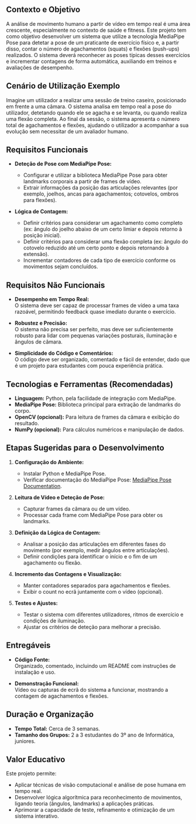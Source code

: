 ## Contexto e Objetivo

A análise de movimento humano a partir de vídeo em tempo real é uma área crescente, especialmente no contexto de saúde e fitness. Este projeto tem como objetivo desenvolver um sistema que utilize a tecnologia MediaPipe Pose para detetar a pose de um praticante de exercício físico e, a partir disso, contar o número de agachamentos (squats) e flexões (push-ups) realizados. O sistema deverá reconhecer as poses típicas desses exercícios e incrementar contagens de forma automática, auxiliando em treinos e avaliações de desempenho.

## Cenário de Utilização Exemplo

Imagine um utilizador a realizar uma sessão de treino caseiro, posicionado em frente a uma câmara. O sistema analisa em tempo real a pose do utilizador, detetando quando ele se agacha e se levanta, ou quando realiza uma flexão completa. Ao final da sessão, o sistema apresenta o número total de agachamentos e flexões, ajudando o utilizador a acompanhar a sua evolução sem necessitar de um avaliador humano.

## Requisitos Funcionais

- **Deteção de Pose com MediaPipe Pose:**  
  - Configurar e utilizar a biblioteca MediaPipe Pose para obter landmarks corporais a partir de frames de vídeo.
  - Extrair informações da posição das articulações relevantes (por exemplo, joelhos, ancas para agachamentos; cotovelos, ombros para flexões).

- **Lógica de Contagem:**  
  - Definir critérios para considerar um agachamento como completo (ex: ângulo do joelho abaixo de um certo limiar e depois retorno à posição inicial).  
  - Definir critérios para considerar uma flexão completa (ex: ângulo do cotovelo reduzido até um certo ponto e depois retornando à extensão).  
  - Incrementar contadores de cada tipo de exercício conforme os movimentos sejam concluídos.

## Requisitos Não Funcionais

- **Desempenho em Tempo Real:**  
  O sistema deve ser capaz de processar frames de vídeo a uma taxa razoável, permitindo feedback quase imediato durante o exercício.

- **Robustez e Precisão:**  
  O sistema não precisa ser perfeito, mas deve ser suficientemente robusto para lidar com pequenas variações posturais, iluminação e ângulos de câmara.

- **Simplicidade do Código e Comentários:**  
  O código deve ser organizado, comentado e fácil de entender, dado que é um projeto para estudantes com pouca experiência prática.

## Tecnologias e Ferramentas (Recomendadas)

- **Linguagem:** Python, pela facilidade de integração com MediaPipe.
- **MediaPipe Pose:** Biblioteca principal para extração de landmarks do corpo.  
- **OpenCV (opcional):** Para leitura de frames da câmara e exibição do resultado.  
- **NumPy (opcional):** Para cálculos numéricos e manipulação de dados.

## Etapas Sugeridas para o Desenvolvimento

1. **Configuração do Ambiente:**  
   - Instalar Python e MediaPipe Pose.  
   - Verificar documentação do MediaPipe Pose: [MediaPipe Pose Documentation](https://developers.google.com/mediapipe/solutions/pose).

2. **Leitura de Vídeo e Deteção de Pose:**  
   - Capturar frames da câmara ou de um vídeo.  
   - Processar cada frame com MediaPipe Pose para obter os landmarks.

3. **Definição da Lógica de Contagem:**  
   - Analisar a posição das articulações em diferentes fases do movimento (por exemplo, medir ângulos entre articulações).  
   - Definir condições para identificar o início e o fim de um agachamento ou flexão.

4. **Incremento das Contagens e Visualização:**  
   - Manter contadores separados para agachamentos e flexões.  
   - Exibir o count no ecrã juntamente com o vídeo (opcional).

5. **Testes e Ajustes:**  
   - Testar o sistema com diferentes utilizadores, ritmos de exercício e condições de iluminação.  
   - Ajustar os critérios de deteção para melhorar a precisão.

## Entregáveis

- **Código Fonte:**  
  Organizado, comentado, incluindo um README com instruções de instalação e uso.

- **Demonstração Funcional:**  
  Vídeo ou capturas de ecrã do sistema a funcionar, mostrando a contagem de agachamentos e flexões.

## Duração e Organização

- **Tempo Total:** Cerca de 3 semanas.  
- **Tamanho dos Grupos:** 2 a 3 estudantes do 3º ano de Informática, juniores.

## Valor Educativo

Este projeto permite:  
- Aplicar técnicas de visão computacional e análise de pose humana em tempo real.  
- Desenvolver lógica algorítmica para reconhecimento de movimentos, ligando teoria (ângulos, landmarks) a aplicações práticas.  
- Aprimorar a capacidade de teste, refinamento e otimização de um sistema interativo.  
